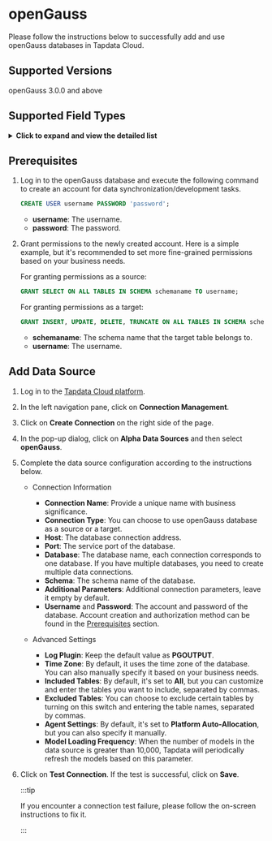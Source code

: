 # openGauss

Please follow the instructions below to successfully add and use openGauss databases in Tapdata Cloud.

## Supported Versions

openGauss 3.0.0 and above

## Supported Field Types
<details>
<summary><b>Click to expand and view the detailed list</b></summary>

- smallint
- integer
- bigint
- numeric
- real
- double precision
- character
- character varying
- text
- bytea
- bit
- bit varying
- boolean
- date
- interval
- timestamp
- timestamp with time zone
- point
- line
- lseg
- box
- path
- polygon
- circle
- cidr
- inet
- macaddr
- uuid
- xml
- json
- tsvector
- tsquery
- oid
- regproc
- regprocedure
- regoper
- regoperator
- regclass
- regtype
- regconfig
- regdictionary

</details>

## <span id="prerequisite">Prerequisites</span>

1. Log in to the openGauss database and execute the following command to create an account for data synchronization/development tasks.

   ```sql
   CREATE USER username PASSWORD 'password';
   ```

   * **username**: The username.
   * **password**: The password.

2. Grant permissions to the newly created account. Here is a simple example, but it's recommended to set more fine-grained permissions based on your business needs.

   For granting permissions as a source:

   ```sql
   GRANT SELECT ON ALL TABLES IN SCHEMA schemaname TO username;
   ```

   For granting permissions as a target:

   ```sql
   GRANT INSERT, UPDATE, DELETE, TRUNCATE ON ALL TABLES IN SCHEMA schemaname TO username;
   ```

      * **schemaname**: The schema name that the target table belongs to.
      * **username**: The username.
## Add Data Source
1. Log in to the [Tapdata Cloud platform](https://cloud.tapdata.net/console/v3/).

2. In the left navigation pane, click on **Connection Management**.

3. Click on **Create Connection** on the right side of the page.

4. In the pop-up dialog, click on **Alpha Data Sources** and then select **openGauss**.

5. Complete the data source configuration according to the instructions below.

   * Connection Information

      * **Connection Name**: Provide a unique name with business significance.
      * **Connection Type**: You can choose to use openGauss database as a source or a target.
      * **Host**: The database connection address.
      * **Port**: The service port of the database.
      * **Database**: The database name, each connection corresponds to one database. If you have multiple databases, you need to create multiple data connections.
      * **Schema**: The schema name of the database.
      * **Additional Parameters**: Additional connection parameters, leave it empty by default.
      * **Username** and **Password**: The account and password of the database. Account creation and authorization method can be found in the [Prerequisites](#prerequisite) section.
   
   * Advanced Settings
      * **Log Plugin**: Keep the default value as **PGOUTPUT**.
      * **Time Zone**: By default, it uses the time zone of the database. You can also manually specify it based on your business needs.
      * **Included Tables**: By default, it's set to **All**, but you can customize and enter the tables you want to include, separated by commas.
      * **Excluded Tables**: You can choose to exclude certain tables by turning on this switch and entering the table names, separated by commas.
      * **Agent Settings**: By default, it's set to **Platform Auto-Allocation**, but you can also specify it manually.
      * **Model Loading Frequency**: When the number of models in the data source is greater than 10,000, Tapdata will periodically refresh the models based on this parameter.
   
6. Click on **Test Connection**. If the test is successful, click on **Save**.

   :::tip

   If you encounter a connection test failure, please follow the on-screen instructions to fix it.

   :::

